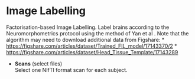 # Image Labelling  
Factorisation-based Image Labelling.
Label brains according to the Neuromorphometrics protocol using the method of Yan et al . Note that the algorithm may need to download additional data from Figshare:
    * https://figshare.com/articles/dataset/Trained_FIL_model/17143370/2
    * https://figshare.com/articles/dataset/Head_Tissue_Template/17143289

* **Scans** (select files)  
Select one NIfTI format scan for each subject.
